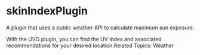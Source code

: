 # skinIndexPlugin  

A plugin that uses a public weather API to calculate maximum sun exposure.

With the UVO plugin, you can find the UV index and associated recommendations for your desired location.Related Topics: Weather
